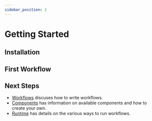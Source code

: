 ```yaml
---
sidebar_position: 2
---
```


# Getting Started

## Installation

## First Workflow

## Next Steps

* [Workflows](./workflows/index.md) discuses how to write workflows.
* [Components](./components/index.md) has information on available components and how to create your own.
* [Runtime](./runtime/index.md) has details on the various ways to run workflows.